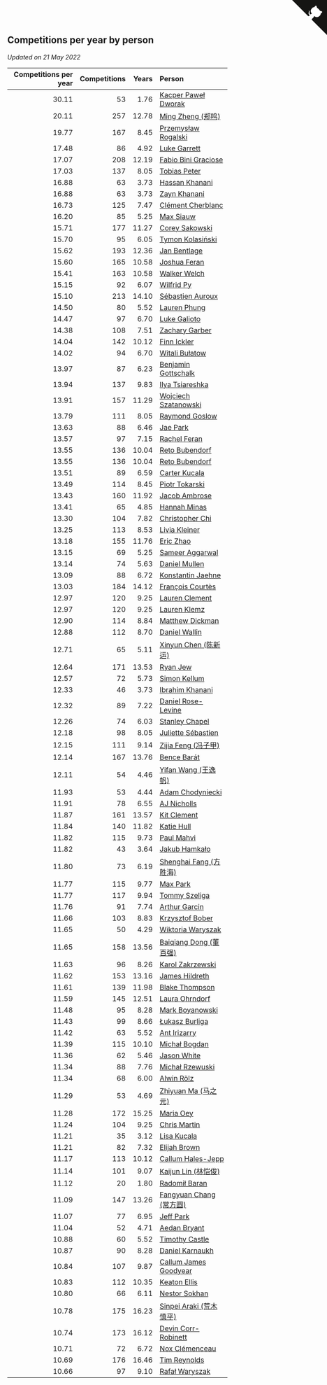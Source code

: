 ## Competitions per year by person

*Updated on 21 May 2022*

| Competitions per year | Competitions | Years | Person |
| ---: | ---: | ---: | :--- |
| 30.11 | 53 | 1.76 | [Kacper Paweł Dworak](https://www.worldcubeassociation.org/persons/2020DWOR01) |
| 20.11 | 257 | 12.78 | [Ming Zheng (郑鸣)](https://www.worldcubeassociation.org/persons/2009ZHEN11) |
| 19.77 | 167 | 8.45 | [Przemysław Rogalski](https://www.worldcubeassociation.org/persons/2013ROGA02) |
| 17.48 | 86 | 4.92 | [Luke Garrett](https://www.worldcubeassociation.org/persons/2017GARR05) |
| 17.07 | 208 | 12.19 | [Fabio Bini Graciose](https://www.worldcubeassociation.org/persons/2010GRAC02) |
| 17.03 | 137 | 8.05 | [Tobias Peter](https://www.worldcubeassociation.org/persons/2014PETE03) |
| 16.88 | 63 | 3.73 | [Hassan Khanani](https://www.worldcubeassociation.org/persons/2018KHAN26) |
| 16.88 | 63 | 3.73 | [Zayn Khanani](https://www.worldcubeassociation.org/persons/2018KHAN28) |
| 16.73 | 125 | 7.47 | [Clément Cherblanc](https://www.worldcubeassociation.org/persons/2014CHER05) |
| 16.20 | 85 | 5.25 | [Max Siauw](https://www.worldcubeassociation.org/persons/2017SIAU02) |
| 15.71 | 177 | 11.27 | [Corey Sakowski](https://www.worldcubeassociation.org/persons/2011SAKO01) |
| 15.70 | 95 | 6.05 | [Tymon Kolasiński](https://www.worldcubeassociation.org/persons/2016KOLA02) |
| 15.62 | 193 | 12.36 | [Jan Bentlage](https://www.worldcubeassociation.org/persons/2010BENT01) |
| 15.60 | 165 | 10.58 | [Joshua Feran](https://www.worldcubeassociation.org/persons/2011FERA01) |
| 15.41 | 163 | 10.58 | [Walker Welch](https://www.worldcubeassociation.org/persons/2011WELC01) |
| 15.15 | 92 | 6.07 | [Wilfrid Py](https://www.worldcubeassociation.org/persons/2016PYWI01) |
| 15.10 | 213 | 14.10 | [Sébastien Auroux](https://www.worldcubeassociation.org/persons/2008AURO01) |
| 14.50 | 80 | 5.52 | [Lauren Phung](https://www.worldcubeassociation.org/persons/2016PHUN02) |
| 14.47 | 97 | 6.70 | [Luke Galioto](https://www.worldcubeassociation.org/persons/2015GALI02) |
| 14.38 | 108 | 7.51 | [Zachary Garber](https://www.worldcubeassociation.org/persons/2014GARB01) |
| 14.04 | 142 | 10.12 | [Finn Ickler](https://www.worldcubeassociation.org/persons/2012ICKL01) |
| 14.02 | 94 | 6.70 | [Witali Bułatow](https://www.worldcubeassociation.org/persons/2015BUAT01) |
| 13.97 | 87 | 6.23 | [Benjamin Gottschalk](https://www.worldcubeassociation.org/persons/2016GOTT01) |
| 13.94 | 137 | 9.83 | [Ilya Tsiareshka](https://www.worldcubeassociation.org/persons/2012TERE01) |
| 13.91 | 157 | 11.29 | [Wojciech Szatanowski](https://www.worldcubeassociation.org/persons/2011SZAT01) |
| 13.79 | 111 | 8.05 | [Raymond Goslow](https://www.worldcubeassociation.org/persons/2014GOSL01) |
| 13.63 | 88 | 6.46 | [Jae Park](https://www.worldcubeassociation.org/persons/2015PARK24) |
| 13.57 | 97 | 7.15 | [Rachel Feran](https://www.worldcubeassociation.org/persons/2015FERA01) |
| 13.55 | 136 | 10.04 | [Reto Bubendorf](https://www.worldcubeassociation.org/persons/2012BUBE01) |
| 13.55 | 136 | 10.04 | [Reto Bubendorf](https://www.worldcubeassociation.org/persons/2012BUBE01) |
| 13.51 | 89 | 6.59 | [Carter Kucala](https://www.worldcubeassociation.org/persons/2015KUCA01) |
| 13.49 | 114 | 8.45 | [Piotr Tokarski](https://www.worldcubeassociation.org/persons/2013TOKA01) |
| 13.43 | 160 | 11.92 | [Jacob Ambrose](https://www.worldcubeassociation.org/persons/2010AMBR01) |
| 13.41 | 65 | 4.85 | [Hannah Minas](https://www.worldcubeassociation.org/persons/2017MINA04) |
| 13.30 | 104 | 7.82 | [Christopher Chi](https://www.worldcubeassociation.org/persons/2014CHIC01) |
| 13.25 | 113 | 8.53 | [Livia Kleiner](https://www.worldcubeassociation.org/persons/2013KLEI03) |
| 13.18 | 155 | 11.76 | [Eric Zhao](https://www.worldcubeassociation.org/persons/2010ZHAO19) |
| 13.15 | 69 | 5.25 | [Sameer Aggarwal](https://www.worldcubeassociation.org/persons/2017AGGA01) |
| 13.14 | 74 | 5.63 | [Daniel Mullen](https://www.worldcubeassociation.org/persons/2016MULL04) |
| 13.09 | 88 | 6.72 | [Konstantin Jaehne](https://www.worldcubeassociation.org/persons/2015JAEH01) |
| 13.03 | 184 | 14.12 | [François Courtès](https://www.worldcubeassociation.org/persons/2008COUR01) |
| 12.97 | 120 | 9.25 | [Lauren Clement](https://www.worldcubeassociation.org/persons/2013KLEM01) |
| 12.97 | 120 | 9.25 | [Lauren Klemz](https://www.worldcubeassociation.org/persons/2013KLEM01) |
| 12.90 | 114 | 8.84 | [Matthew Dickman](https://www.worldcubeassociation.org/persons/2013DICK01) |
| 12.88 | 112 | 8.70 | [Daniel Wallin](https://www.worldcubeassociation.org/persons/2013WALL03) |
| 12.71 | 65 | 5.11 | [Xinyun Chen (陈新运)](https://www.worldcubeassociation.org/persons/2017CHEN36) |
| 12.64 | 171 | 13.53 | [Ryan Jew](https://www.worldcubeassociation.org/persons/2008JEWR01) |
| 12.57 | 72 | 5.73 | [Simon Kellum](https://www.worldcubeassociation.org/persons/2016KELL12) |
| 12.33 | 46 | 3.73 | [Ibrahim Khanani](https://www.worldcubeassociation.org/persons/2018KHAN27) |
| 12.32 | 89 | 7.22 | [Daniel Rose-Levine](https://www.worldcubeassociation.org/persons/2015ROSE01) |
| 12.26 | 74 | 6.03 | [Stanley Chapel](https://www.worldcubeassociation.org/persons/2016CHAP04) |
| 12.18 | 98 | 8.05 | [Juliette Sébastien](https://www.worldcubeassociation.org/persons/2014SEBA01) |
| 12.15 | 111 | 9.14 | [Zijia Feng (冯子甲)](https://www.worldcubeassociation.org/persons/2013FENG02) |
| 12.14 | 167 | 13.76 | [Bence Barát](https://www.worldcubeassociation.org/persons/2008BARA01) |
| 12.11 | 54 | 4.46 | [Yifan Wang (王逸帆)](https://www.worldcubeassociation.org/persons/2017WANY29) |
| 11.93 | 53 | 4.44 | [Adam Chodyniecki](https://www.worldcubeassociation.org/persons/2017CHOD02) |
| 11.91 | 78 | 6.55 | [AJ Nicholls](https://www.worldcubeassociation.org/persons/2015NICH04) |
| 11.87 | 161 | 13.57 | [Kit Clement](https://www.worldcubeassociation.org/persons/2008CLEM01) |
| 11.84 | 140 | 11.82 | [Katie Hull](https://www.worldcubeassociation.org/persons/2010HULL01) |
| 11.82 | 115 | 9.73 | [Paul Mahvi](https://www.worldcubeassociation.org/persons/2012MAHV01) |
| 11.82 | 43 | 3.64 | [Jakub Hamkało](https://www.worldcubeassociation.org/persons/2018HAMK01) |
| 11.80 | 73 | 6.19 | [Shenghai Fang (方胜海)](https://www.worldcubeassociation.org/persons/2016FANG01) |
| 11.77 | 115 | 9.77 | [Max Park](https://www.worldcubeassociation.org/persons/2012PARK03) |
| 11.77 | 117 | 9.94 | [Tommy Szeliga](https://www.worldcubeassociation.org/persons/2012SZEL01) |
| 11.76 | 91 | 7.74 | [Arthur Garcin](https://www.worldcubeassociation.org/persons/2014GARC27) |
| 11.66 | 103 | 8.83 | [Krzysztof Bober](https://www.worldcubeassociation.org/persons/2013BOBE01) |
| 11.65 | 50 | 4.29 | [Wiktoria Waryszak](https://www.worldcubeassociation.org/persons/2018WARY01) |
| 11.65 | 158 | 13.56 | [Baiqiang Dong (董百强)](https://www.worldcubeassociation.org/persons/2008DONG06) |
| 11.63 | 96 | 8.26 | [Karol Zakrzewski](https://www.worldcubeassociation.org/persons/2014ZAKR01) |
| 11.62 | 153 | 13.16 | [James Hildreth](https://www.worldcubeassociation.org/persons/2009HILD01) |
| 11.61 | 139 | 11.98 | [Blake Thompson](https://www.worldcubeassociation.org/persons/2010THOM03) |
| 11.59 | 145 | 12.51 | [Laura Ohrndorf](https://www.worldcubeassociation.org/persons/2009OHRN01) |
| 11.48 | 95 | 8.28 | [Mark Boyanowski](https://www.worldcubeassociation.org/persons/2014BOYA01) |
| 11.43 | 99 | 8.66 | [Łukasz Burliga](https://www.worldcubeassociation.org/persons/2013BURL01) |
| 11.42 | 63 | 5.52 | [Ant Irizarry](https://www.worldcubeassociation.org/persons/2016IRIZ02) |
| 11.39 | 115 | 10.10 | [Michał Bogdan](https://www.worldcubeassociation.org/persons/2012BOGD01) |
| 11.36 | 62 | 5.46 | [Jason White](https://www.worldcubeassociation.org/persons/2016WHIT16) |
| 11.34 | 88 | 7.76 | [Michał Rzewuski](https://www.worldcubeassociation.org/persons/2014RZEW01) |
| 11.34 | 68 | 6.00 | [Alwin Rölz](https://www.worldcubeassociation.org/persons/2016ROLZ01) |
| 11.29 | 53 | 4.69 | [Zhiyuan Ma (马之元)](https://www.worldcubeassociation.org/persons/2017MAZH04) |
| 11.28 | 172 | 15.25 | [Maria Oey](https://www.worldcubeassociation.org/persons/2007OEYM01) |
| 11.24 | 104 | 9.25 | [Chris Martin](https://www.worldcubeassociation.org/persons/2013MART03) |
| 11.21 | 35 | 3.12 | [Lisa Kucala](https://www.worldcubeassociation.org/persons/2019KUCA01) |
| 11.21 | 82 | 7.32 | [Elijah Brown](https://www.worldcubeassociation.org/persons/2015BROW03) |
| 11.17 | 113 | 10.12 | [Callum Hales-Jepp](https://www.worldcubeassociation.org/persons/2012HALE01) |
| 11.14 | 101 | 9.07 | [Kaijun Lin (林恺俊)](https://www.worldcubeassociation.org/persons/2013LINK01) |
| 11.12 | 20 | 1.80 | [Radomił Baran](https://www.worldcubeassociation.org/persons/2020BARA02) |
| 11.09 | 147 | 13.26 | [Fangyuan Chang (常方圆)](https://www.worldcubeassociation.org/persons/2009CHAN04) |
| 11.07 | 77 | 6.95 | [Jeff Park](https://www.worldcubeassociation.org/persons/2015PARK08) |
| 11.04 | 52 | 4.71 | [Aedan Bryant](https://www.worldcubeassociation.org/persons/2017BRYA06) |
| 10.88 | 60 | 5.52 | [Timothy Castle](https://www.worldcubeassociation.org/persons/2016CAST48) |
| 10.87 | 90 | 8.28 | [Daniel Karnaukh](https://www.worldcubeassociation.org/persons/2014KARN02) |
| 10.84 | 107 | 9.87 | [Callum James Goodyear](https://www.worldcubeassociation.org/persons/2012GOOD02) |
| 10.83 | 112 | 10.35 | [Keaton Ellis](https://www.worldcubeassociation.org/persons/2012ELLI01) |
| 10.80 | 66 | 6.11 | [Nestor Sokhan](https://www.worldcubeassociation.org/persons/2016SOKH01) |
| 10.78 | 175 | 16.23 | [Sinpei Araki (荒木慎平)](https://www.worldcubeassociation.org/persons/2006ARAK01) |
| 10.74 | 173 | 16.12 | [Devin Corr-Robinett](https://www.worldcubeassociation.org/persons/2006CORR01) |
| 10.71 | 72 | 6.72 | [Nox Clémenceau](https://www.worldcubeassociation.org/persons/2015CLEM03) |
| 10.69 | 176 | 16.46 | [Tim Reynolds](https://www.worldcubeassociation.org/persons/2005REYN01) |
| 10.66 | 97 | 9.10 | [Rafał Waryszak](https://www.worldcubeassociation.org/persons/2013WARY01) |


<a href="https://github.com/JustinTimeCuber/wca_statistics" class="github-corner" aria-label="View source on Github"><svg width="80" height="80" viewBox="0 0 250 250" style="fill:#151513; color:#fff; position: absolute; top: 0; border: 0; right: 0;" aria-hidden="true"><path d="M0,0 L115,115 L130,115 L142,142 L250,250 L250,0 Z"></path><path d="M128.3,109.0 C113.8,99.7 119.0,89.6 119.0,89.6 C122.0,82.7 120.5,78.6 120.5,78.6 C119.2,72.0 123.4,76.3 123.4,76.3 C127.3,80.9 125.5,87.3 125.5,87.3 C122.9,97.6 130.6,101.9 134.4,103.2" fill="currentColor" style="transform-origin: 130px 106px;" class="octo-arm"></path><path d="M115.0,115.0 C114.9,115.1 118.7,116.5 119.8,115.4 L133.7,101.6 C136.9,99.2 139.9,98.4 142.2,98.6 C133.8,88.0 127.5,74.4 143.8,58.0 C148.5,53.4 154.0,51.2 159.7,51.0 C160.3,49.4 163.2,43.6 171.4,40.1 C171.4,40.1 176.1,42.5 178.8,56.2 C183.1,58.6 187.2,61.8 190.9,65.4 C194.5,69.0 197.7,73.2 200.1,77.6 C213.8,80.2 216.3,84.9 216.3,84.9 C212.7,93.1 206.9,96.0 205.4,96.6 C205.1,102.4 203.0,107.8 198.3,112.5 C181.9,128.9 168.3,122.5 157.7,114.1 C157.9,116.9 156.7,120.9 152.7,124.9 L141.0,136.5 C139.8,137.7 141.6,141.9 141.8,141.8 Z" fill="currentColor" class="octo-body"></path></svg></a><style>.github-corner:hover .octo-arm{animation:octocat-wave 560ms ease-in-out}@keyframes octocat-wave{0%,100%{transform:rotate(0)}20%,60%{transform:rotate(-25deg)}40%,80%{transform:rotate(10deg)}}@media (max-width:500px){.github-corner:hover .octo-arm{animation:none}.github-corner .octo-arm{animation:octocat-wave 560ms ease-in-out}}</style>
